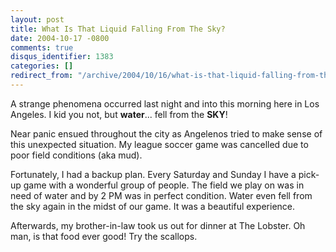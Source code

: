 ```yaml
---
layout: post
title: What Is That Liquid Falling From The Sky?
date: 2004-10-17 -0800
comments: true
disqus_identifier: 1383
categories: []
redirect_from: "/archive/2004/10/16/what-is-that-liquid-falling-from-the-sky.aspx/"
---
```


A strange phenomena occurred last night and into this morning here in
Los Angeles. I kid you not, but **water**... fell from the **SKY**!

Near panic ensued throughout the city as Angelenos tried to make sense
of this unexpected situation. My league soccer game was cancelled due to
poor field conditions (aka mud).

Fortunately, I had a backup plan. Every Saturday and Sunday I have a
pick-up game with a wonderful group of people. The field we play on was
in need of water and by 2 PM was in perfect condition. Water even fell
from the sky again in the midst of our game. It was a beautiful
experience.

Afterwards, my brother-in-law took us out for dinner at The Lobster. Oh
man, is that food ever good! Try the scallops.

